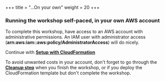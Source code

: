 +++
title = "...On your own"
weight = 20
+++

### Running the workshop self-paced, in your own AWS account


To complete this workshop, have access to an AWS account with administrative permissions. An IAM user with administrator access (**arn:aws:iam::aws:policy/AdministratorAccess**) will do nicely.

Continue with [**Setup with CloudFormation**](/efficient-and-resilient-ec2-auto-scaling/before/self_paced/launch_cloudformation.html)

To avoid unwanted costs in your account, don't forget to go through the [**Cleanup step**](/efficient-and-resilient-ec2-auto-scaling/cleanup.html) when you finish the workshop, or if you deploy the CloudFormation template but don't complete the workshop.
